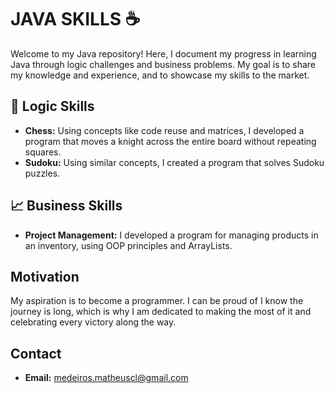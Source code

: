 <h1>JAVA SKILLS ☕</h1>
<p>Welcome to my Java repository! Here, I document my progress in learning Java through logic challenges and business problems. My goal is to share my knowledge and experience, and to showcase my skills to the market.</p>
<h2>🧠 Logic Skills</h2>
<ul>
    <li><strong>Chess:</strong> Using concepts like code reuse and matrices, I developed a program that moves a knight across the entire board without repeating squares.</li>
    <li><strong>Sudoku:</strong> Using similar concepts, I created a program that solves Sudoku puzzles.</li>
</ul>
<h2>📈 Business Skills</h2>
<ul>
    <li><strong>Project Management:</strong> I developed a program for managing products in an inventory, using OOP principles and ArrayLists.</li>
</ul>
<h2>Motivation</h2>
<p>My aspiration is to become a programmer. I can be proud of I know the journey is long, which is why I am dedicated to making the most of it and celebrating every victory along the way.</p>
<h2>Contact</h2>
<ul>
    <li><strong>Email:</strong> <a href="mailto:medeiros.matheuscl@gmail.com">medeiros.matheuscl@gmail.com</a></li>
</ul>

 
